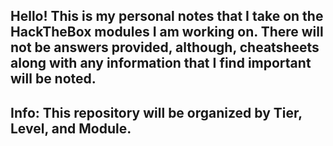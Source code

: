 ## Hello! This is my personal notes that I take on the HackTheBox modules I am working on. There will not be answers provided, although, cheatsheets along with any information that I find important will be noted.
## Info: This repository will be organized by Tier, Level, and Module.
